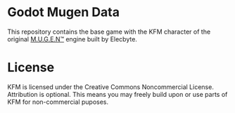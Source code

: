 # Godot Mugen Data

This repository contains the base game with the KFM character of the original [M.U.G.E.N™](https://www.elecbyte.com/mugendocs-11b1/mugen.html) engine built by Elecbyte.

# License

KFM is licensed under the Creative Commons Noncommercial License.  Attribution is optional. This means you may freely build upon or use parts of KFM for non-commercial puposes.
